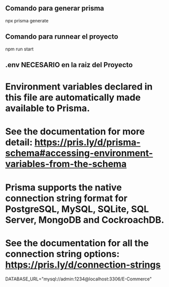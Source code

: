 ## Comando para generar prisma

npx prisma generate

## Comando para runnear el proyecto 

npm run start

## .env NECESARIO en la raiz del Proyecto

# Environment variables declared in this file are automatically made available to Prisma.
# See the documentation for more detail: https://pris.ly/d/prisma-schema#accessing-environment-variables-from-the-schema

# Prisma supports the native connection string format for PostgreSQL, MySQL, SQLite, SQL Server, MongoDB and CockroachDB.
# See the documentation for all the connection string options: https://pris.ly/d/connection-strings

DATABASE_URL="mysql://admin:1234@localhost:3306/E-Commerce"